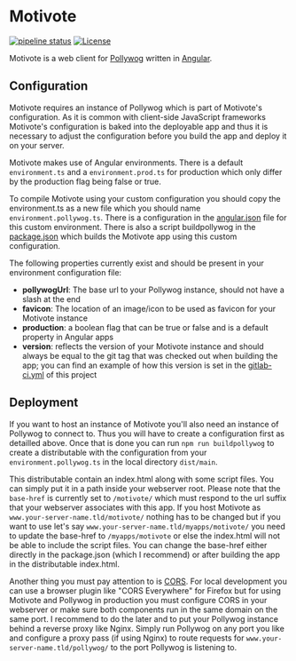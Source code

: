 # Motivote

[![pipeline status](https://gitlab.com/christianpflugradt/motivote/badges/master/pipeline.svg)](https://gitlab.com/christianpflugradt/motivote/-/commits/master) [![License](https://img.shields.io/badge/License-Apache%202.0-blue.svg)](https://opensource.org/licenses/Apache-2.0)

Motivote is a web client for [Pollywog](https://gitlab.com/christianpflugradt/pollywog)
written in [Angular](https://angular.io/).

## Configuration ##

Motivote requires an instance of Pollywog which is part of Motivote's configuration.
As it is common with client-side JavaScript frameworks Motivote's configuration
is baked into the deployable app and thus it is necessary to adjust the configuration
before you build the app and deploy it on your server.

Motivote makes use of Angular environments. There is a default `environment.ts`
and a `environment.prod.ts` for production which only differ 
by the production flag being false or true.

To compile Motivote using your custom configuration you should copy the environment.ts
as a new file which you should name `environment.pollywog.ts`. There is a configuration in the 
[angular.json](https://gitlab.com/christianpflugradt/motivote/-/blob/master/angular.json)
file for this custom environment. There is also a script buildpollywog in the
[package.json](https://gitlab.com/christianpflugradt/motivote/-/blob/master/package.json)
which builds the Motivote app using this custom configuration.

The following properties currently exist and should be present in your environment 
configuration file:
 * **pollywogUrl**: The base url to your Pollywog instance, should not have a slash at the end
 * **favicon**: The location of an image/icon to be used as favicon for your Motivote instance
 * **production**: a boolean flag that can be true or false and is a default property in Angular apps
 * **version**: reflects the version of your Motivote instance and should always be equal to the
 git tag that was checked out when building the app; you can find an example of how this version
 is set in the [gitlab-ci.yml](https://gitlab.com/christianpflugradt/motivote/-/blob/master/.gitlab-ci.yml)
 of this project

## Deployment ##

If you want to host an instance of Motivote you'll also need an instance of Pollywog to connect to.
Thus you will have to create a configuration first as detailled above. Once that is done you can run
`npm run buildpollywog` to create a distributable with the configuration from your `environment.pollywog.ts`
in the local directory `dist/main`.

This distributable contain an index.html along with some script files.
You can simply put it in a path inside your webserver root. Please note that the `base-href`
is currently set to `/motivote/` which must respond to the url suffix that your webserver associates
with this app. If you host Motivote as `www.your-server-name.tld/motivote/` nothing has to be changed
but if you want to use let's say `www.your-server-name.tld/myapps/motivote/` you need to update
the base-href to `/myapps/motivote` or else the index.html will not be able to include the script files.
You can change the base-href either directly in the package.json (which I recommend) or after building
the app in the distributable index.html.

Another thing you must pay attention to is [CORS](https://en.wikipedia.org/wiki/Cross-origin_resource_sharing).
For local development you can use a browser plugin like "CORS Everywhere" for Firefox but for using
Motivote and Pollywog in production you must configure CORS in your webserver or make sure both
components run in the same domain on the same port. I recommend to do the later and to put your Pollywog
instance behind a reverse proxy like Nginx. Simply run Pollywog on any port you like and configure
a proxy pass (if using Nginx) to route requests for `www.your-server-name.tld/pollywog/` to the port
Pollywog is listening to.
